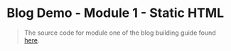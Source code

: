 # Blog Demo - Module 1 - Static HTML

> The source code for module one of the blog building guide found [here](https://steven-klein.github.io/blog-guide/1-static-html/).
